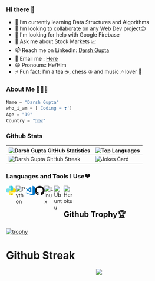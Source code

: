 ### Hi there 👋

- 🌱 I’m currently learning Data Structures and Algorithms 
- 👯 I’m looking to collaborate on any Web Dev project😉
- 🤔 I'm looking for help with Google Firebase
- 💬 Ask me about Stock Markets 📈
- 📫 Reach me on LinkedIn: [Darsh Gupta](https://www.linkedin.com/in/darsh-gupta-1910/)
- 📧 Email me : [Here](mailto:darsh.gupta2020@vitstudent.ac.in)
- 😄 Pronouns: He/Him
- ⚡ Fun fact: I'm a tea ☕, chess ♔  and music 🎶 lover 💖


### About Me 🙋🏻‍♂️
```python
Name = "Darsh Gupta"
who_i_am = ['Coding = ❣️']
Age = "19"
Country = "🇮🇳"
```

### Github Stats
| ![Darsh Gupta GitHub Statistics](https://github-readme-stats.vercel.app/api?username=DarshGupta1910&show_icons=true) | ![Top Languages](https://github-readme-stats.vercel.app/api/top-langs/?username=DarshGupta1910) |
| --- | --- |
| ![Darsh Gupta GitHub Streak](https://github-readme-streak-stats.herokuapp.com/?user=DarshGupta1910) | ![Jokes Card](https://readme-jokes.vercel.app/api) |

### Languages and Tools I Use❤️
[<img align="left" alt="Python" width="26px" src="https://github.com/DarshGupta1910/DarshGupta1910/blob/main/logo/python.svg" />](https://python.org/)
[<img align="left" alt="Python" width="26px" src="https://www.google.com/search?q=C%2B%2B+logo&sxsrf=ALeKk02SAUsrWwsXQJyk9IeRslFnEzUe4A:1621245543730&source=lnms&tbm=isch&sa=X&ved=2ahUKEwjcwuilutDwAhVOILcAHfltB3IQ_AUoAXoECAEQAw&biw=1536&bih=731#imgrc=sf2z5l42mIzFoM" />](https://python.org/)
[<img align="left" alt="Visual Studio Code" width="26px" src="https://raw.githubusercontent.com/github/explore/80688e429a7d4ef2fca1e82350fe8e3517d3494d/topics/visual-studio-code/visual-studio-code.png" />](https://code.visualstudio.com/)
[<img align="left" alt="GitHub" width="26px" src="https://raw.githubusercontent.com/github/explore/78df643247d429f6cc873026c0622819ad797942/topics/github/github.png" />](https://git-scm.com/)
[<img align="left" alt="Linux" width="26px" src="https://www.freepnglogos.com/uploads/linux-png/difference-between-linux-and-window-operating-system-3.png" />](https://www.linux.org/)
[<img align="left" alt="Ubuntu" width="26px" src="https://assets.ubuntu.com/v1/29985a98-ubuntu-logo32.png" />](https://www.ubuntu.com)
[<img align="left" alt="Heroku" width="26px" src="https://www.nicepng.com/png/full/223-2233246_heroku-logo-salesforce-heroku.png" />](https://heroku.com/)

<br />
<br />

## Github Trophy🏆
[![trophy](https://github-profile-trophy.vercel.app/?username=DarshGupta1910&theme=onedark)](https://github.com/DarshGupta1910)

# Github Streak 

<p align="center">
    <img src="https://img.shields.io/badge/THANKS%20FOR-VISITING%20❤-red?style=for-the-badge&logo=github"/>
</p>
